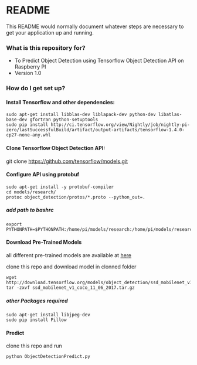 # README #

This README would normally document whatever steps are necessary to get your application up and running.

### What is this repository for? ###

* To Predict Object Detection using Tensorflow Object Detection API on Raspberry PI
* Version 1.0

### How do I get set up? ###
#### Install Tensorflow and other dependencies: ####

	sudo apt-get install libblas-dev liblapack-dev python-dev libatlas-base-dev gfortran python-setuptools
	sudo pip install http://ci.tensorflow.org/view/Nightly/job/nightly-pi-zero/lastSuccessfulBuild/artifact/output-artifacts/tensorflow-1.4.0-cp27-none-any.whl


#### Clone Tensorflow Object Detection API: ####

git clone https://github.com/tensorflow/models.git

#### Configure API using  protobuf ####
	sudo apt-get install -y protobuf-compiler
	cd models/research/
	protoc object_detection/protos/*.proto --python_out=.

##### add path to bashrc #####
	export PYTHONPATH=$PYTHONPATH:/home/pi/models/research:/home/pi/models/research/slim

#### Download Pre-Trained Models ####
all different pre-trained models are available at [here](https://github.com/tensorflow/models/blob/master/research/object_detection/g3doc/detection_model_zoo.md)

clone this repo and download model in clonned folder	
	
	wget http://download.tensorflow.org/models/object_detection/ssd_mobilenet_v1_coco_11_06_2017.tar.gz
	tar -zxvf ssd_mobilenet_v1_coco_11_06_2017.tar.gz

##### other Packages required #####
	sudo apt-get install libjpeg-dev
	sudo pip install Pillow

#### Predict ####
clone this repo and run
	
	python ObjectDetectionPredict.py

